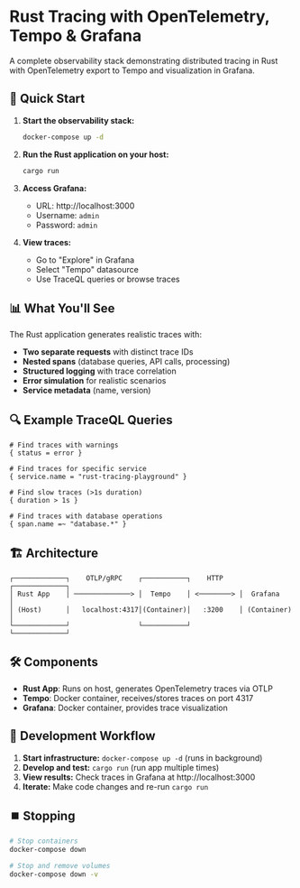 # Rust Tracing with OpenTelemetry, Tempo & Grafana

A complete observability stack demonstrating distributed tracing in Rust with OpenTelemetry export to Tempo and visualization in Grafana.

## 🚀 Quick Start

1. **Start the observability stack:**
   ```bash
   docker-compose up -d
   ```

2. **Run the Rust application on your host:**
   ```bash
   cargo run
   ```

3. **Access Grafana:**
   - URL: http://localhost:3000
   - Username: `admin`
   - Password: `admin`

4. **View traces:**
   - Go to "Explore" in Grafana
   - Select "Tempo" datasource
   - Use TraceQL queries or browse traces

## 📊 What You'll See

The Rust application generates realistic traces with:
- **Two separate requests** with distinct trace IDs
- **Nested spans** (database queries, API calls, processing)
- **Structured logging** with trace correlation
- **Error simulation** for realistic scenarios
- **Service metadata** (name, version)

## 🔍 Example TraceQL Queries

```traceql
# Find traces with warnings
{ status = error }

# Find traces for specific service
{ service.name = "rust-tracing-playground" }

# Find slow traces (>1s duration)
{ duration > 1s }

# Find traces with database operations
{ span.name =~ "database.*" }
```

## 🏗️ Architecture

```
┌─────────────┐    OTLP/gRPC    ┌───────────┐    HTTP    ┌─────────────┐
│ Rust App    │ ──────────────> │  Tempo    │ <────────> │  Grafana    │
│ (Host)      │   localhost:4317│(Container)│   :3200    │ (Container) │
└─────────────┘                 └───────────┘            └─────────────┘
```

## 🛠️ Components

- **Rust App**: Runs on host, generates OpenTelemetry traces via OTLP
- **Tempo**: Docker container, receives/stores traces on port 4317
- **Grafana**: Docker container, provides trace visualization

## 🔧 Development Workflow

1. **Start infrastructure:** `docker-compose up -d` (runs in background)
2. **Develop and test:** `cargo run` (run app multiple times)
3. **View results:** Check traces in Grafana at http://localhost:3000
4. **Iterate:** Make code changes and re-run `cargo run`

## ⏹️ Stopping

```bash
# Stop containers
docker-compose down

# Stop and remove volumes
docker-compose down -v
```

